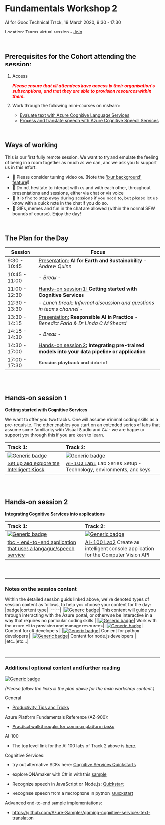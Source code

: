 # Fundamentals Workshop 2

AI for Good Technical Track, 19 March 2020,  9:30 - 17:30

Location: Teams virtual session - [Join](https://teams.microsoft.com/l/meetup-join/19%3ameeting_ZWIxYjFkNjUtYzA2Zi00OTUxLTg1OTYtODk0YzMwMjVlZmE0%40thread.v2/0?context=%7b%22Tid%22%3a%2272f988bf-86f1-41af-91ab-2d7cd011db47%22%2c%22Oid%22%3a%22b89532a6-40e5-426c-8f04-e44231729997%22%7d)

<pre>

</pre>

## Prerequisites for the Cohort attending the session:

1. Access:

   <span style="color:red">***Please ensure that all attendees have access to their organisation's subscriptions, and that they are able to provision resources within them.***</span>

2. Work through the following mini-courses on mslearn:
   - [Evaluate text with Azure Cognitive Language Services](https://docs.microsoft.com/en-gb/learn/paths/evaluate-text-with-language-services/)
   - [Process and translate speech with Azure Cognitive Speech Services](https://docs.microsoft.com/en-gb/learn/paths/translate-speech-with-speech-services/)

<pre>

</pre>
## Ways of working

This is our first fully remote session. We want to try and emulate the feeling of being in a room together as much as we can, and we ask you to support us in this effort:
- 🙈 Please consider turning video on. (Note the ['blur background' feature](https://support.office.com/en-us/article/Blur-your-background-in-a-Teams-meeting-f77a2381-443a-499d-825e-509a140f4780)!)
- 🙋 Do not hesitate to interact with us and with each other, throughout presentations and sessions, either via chat or via voice 
- 👋 It is fine to step away during sessions if you need to, but please let us know with a quick note in the chat if you do so.
- 👾 GIFs, memes and fun in the chat are allowed (within the normal SFW bounds of course). Enjoy the day!




<pre>

</pre>
## The Plan for the Day

|Session |Focus |
|--|--|
|9:30 - 10:45 | [Presentation:](additional_material/presentation2.md) **AI for Earth and Sustainability** - *Andrew Quinn* |
|10:45 - 11:00 | - *Break* -  |
|11:00 - 12:30 | [Hands-on session 1: ](#Hands-on-session-1) **Getting started with Cognitive Services**|
|12:30 - 13:30 | - *Lunch break: Informal discussion and questions in teams channel* - |
|13:30 - 14:15 | [Presentation:](additional_material/presentation2.md) **Responsible AI in Practice** - *Benedict Faria & Dr Linda C M Sheard* |
|14:15 - 14:30 | - *Break* - |
|14:30 - 17:00 | [Hands-on session 2:](#Hands-on-session-2) **Integrating pre-trained models into your data pipeline or application** |
|17:00 - 17:30 | Session playback and debrief |

<pre>


</pre>


## Hands-on session 1 
**Getting started with Cognitive Services**

We want to offer you two tracks. One will assume minimal coding skills as a pre-requisite. The other enables you start on an extended series of labs that assume some familiarity with Visual Studio and C# - we are happy to support you through this if you are keen to learn.

| Track 1: | Track 2: |
|:---------|:---------|
|[![Generic badge](https://img.shields.io/badge/mode-no_code-BLUE.svg)](https://shields.io/)|[![Generic badge](https://img.shields.io/badge/mode-csharp-PURPLE.svg)](https://shields.io/)|
|[Set up and explore the Intelligent Kiosk](hands-on-session1/lab2-1-guide.md)|[AI-100 Lab1](https://github.com/MicrosoftLearning/AI-100-Design-Implement-Azure-AISol/blob/master/Lab1-Technical_Requirements/01-Introduction_Case_Study.md) Lab Series Setup - Technology, environments, and keys|

<pre>


</pre>

## Hands-on session 2
**Integrating Cognitive Services into applications**


| Track 1: | Track 2: |
|:---------|:---------|
|[![Generic badge](https://img.shields.io/badge/mode-no_code-BLUE.svg)](https://shields.io/)|[![Generic badge](https://img.shields.io/badge/mode-csharp-PURPLE.svg)](https://shields.io/)|
|[tbc - end-to-end application that uses a langague/speech service](hands-on-session2/lab2-2-guide.md)|[AI-100 Lab2](https://github.com/MicrosoftLearning/AI-100-Design-Implement-Azure-AISol/blob/master/Lab2-Implement_Computer_Vision/01-Introduction.md) Create an intelligent console application for the Computer Vision API|




<pre>


</pre>

<hr>

### Notes on the session content
Within the detailed session guids linked above, we've denoted types of session content as follows, to help you choose your content for the day:
|badge|content type|
|--|--|
|[![Generic badge](https://img.shields.io/badge/mode-no_code-BLUE.svg)](https://shields.io/)| This content will guide you through interacting with the Azure portal, or otherwise be interactive in a way that requires no particular coding skills |
|[![Generic badge](https://img.shields.io/badge/mode-azure_cli-TEAL.svg)](https://shields.io/)| Work with the azure cli to provision and manage resources|
|[![Generic badge](https://img.shields.io/badge/mode-csharp-PURPLE.svg)](https://shields.io/)| Content for c# developers |
|[![Generic badge](https://img.shields.io/badge/mode-python-YELLOW.svg)](https://shields.io/)| Content for python developers |
|[![Generic badge](https://img.shields.io/badge/mode-nodejs-GREEN.svg)](https://shields.io/)| Content for node.js developers |
|etc..|etc...|
<pre>

</pre>

<hr>

### Additional optional content and further reading
[![Generic badge](https://img.shields.io/badge/STATUS-DRAFT-ORANGE.svg)](https://shields.io/)

*(Please follow the links in the plan above for the main workshop content.)*

General
- [Productivity Tips and Tricks](additional_materials/lab2-tips_and_tricks.md)

Azure Platform Fundamentals Reference (AZ-900):
- [Practical walkthroughs for common platform tasks](https://microsoftlearning.github.io/AZ-900T0x-MicrosoftAzureFundamentals/)

AI-100
- The top level link for the AI 100 labs of Track 2 above is [here](https://github.com/MicrosoftLearning/AI-100-Design-Implement-Azure-AISol).

Cognitive Services:

- try out alternative SDKs here: [Cognitive Services Quickstarts](https://github.com/Azure-Samples/cognitive-services-quickstart-code)

- explore QNAmaker with C# in with this [sample](https://github.com/Azure-Samples/cognitive-services-qnamaker-csharp)
- Recognize speech in JavaScript on Node.js: [Quickstart](https://github.com/Azure-Samples/cognitive-services-speech-sdk/tree/master/quickstart/javascript/node)
- Recognise speech from a microphone in python: [Quickstart](https://github.com/Azure-Samples/cognitive-services-speech-sdk/tree/master/quickstart/python/)
    


Advanced end-to-end sample implementations:
- https://github.com/Azure-Samples/gaming-cognitive-services-text-translation


<!--- 
Other - not relevant today, but note!
- (https://github.com/Azure-Samples/AzureMLWorkshop)
-->

